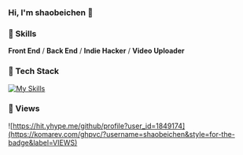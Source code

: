### Hi, I'm shaobeichen 👋

### 🥇 Skills
**Front End** /  **Back End** / **Indie Hacker** / **Video Uploader**

### 🤖 Tech Stack
[![My Skills](https://skillicons.dev/icons?i=nodejs,ts,js,go,vue,nuxt,express,react,mysql,redis,docker)](https://skillicons.dev)

### 👀 Views

![https://hit.yhype.me/github/profile?user_id=1849174](https://komarev.com/ghpvc/?username=shaobeichen&style=for-the-badge&label=VIEWS)
